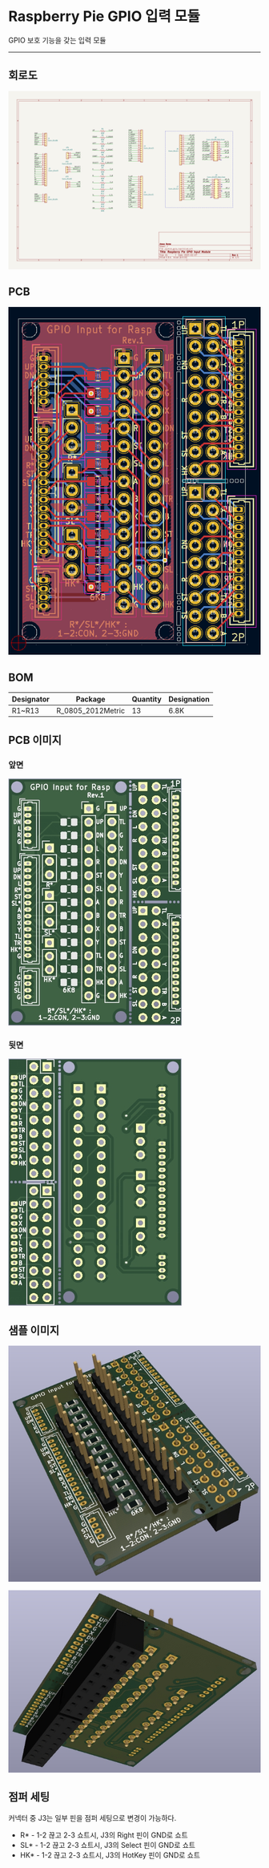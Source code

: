 # Raspberry Pie GPIO 입력 모듈

GPIO 보호 기능을 갖는 입력 모듈

---

## 회로도

![회로도](images/joystick_gpio_input_sch.png)

## PCB

![PCB](images/joystick_gpio_input_pcb.png)

## BOM

| Designator | Package | Quantity | Designation |
|------------|---------|----------|-------------|
| R1~R13 | R_0805_2012Metric | 13 | 6.8K


## PCB 이미지

### 앞면

![PCB](images/pcb_image_f.jpg)

### 뒷면

![PCB](images/pcb_image_b.jpg)


## 샘플 이미지

![샘플](images/joystick_gpio_input.jpg)

![샘플](images/joystick_gpio_input2.jpg)


## 점퍼 세팅

커넥터 중 J3는 일부 핀을 점퍼 세팅으로 변경이 가능하다.

* R* - 1-2 끊고 2-3 쇼트시, J3의 Right 핀이 GND로 쇼트
* SL* - 1-2 끊고 2-3 쇼트시, J3의 Select 핀이 GND로 쇼트
* HK* - 1-2 끊고 2-3 쇼트시, J3의 HotKey 핀이 GND로 쇼트
